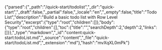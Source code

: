 {"parsed":{"_path":"/quick-start/todolist","_dir":"quick-start","_draft":false,"_partial":false,"_locale":"en","_empty":false,"title":"Todo List","description":"Build a basic todo list with Row Level Security","excerpt":{"type":"root","children":[]},"body":{"type":"root","children":[],"toc":{"title":"","searchDepth":2,"depth":2,"links":[]}},"_type":"markdown","_id":"content:quick-start:todoList.md","_source":"content","_file":"quick-start/todoList.md","_extension":"md"},"hash":"mvXqXL0mPk"}